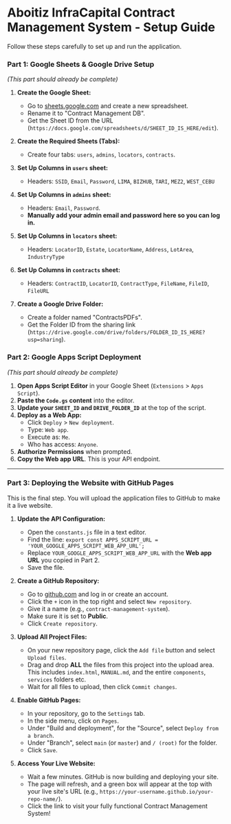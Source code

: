 
# Aboitiz InfraCapital Contract Management System - Setup Guide

Follow these steps carefully to set up and run the application.

### **Part 1: Google Sheets & Google Drive Setup**

*(This part should already be complete)*

1.  **Create the Google Sheet:**
    *   Go to [sheets.google.com](https://sheets.google.com) and create a new spreadsheet.
    *   Rename it to "Contract Management DB".
    *   Get the Sheet ID from the URL (`https://docs.google.com/spreadsheets/d/SHEET_ID_IS_HERE/edit`).

2.  **Create the Required Sheets (Tabs):**
    *   Create four tabs: `users`, `admins`, `locators`, `contracts`.

3.  **Set Up Columns in `users` sheet:**
    *   Headers: `SSID`, `Email`, `Password`, `LIMA`, `BIZHUB`, `TARI`, `MEZ2`, `WEST_CEBU`

4.  **Set Up Columns in `admins` sheet:**
    *   Headers: `Email`, `Password`.
    *   **Manually add your admin email and password here so you can log in.**

5.  **Set Up Columns in `locators` sheet:**
    *   Headers: `LocatorID`, `Estate`, `LocatorName`, `Address`, `LotArea`, `IndustryType`

6.  **Set Up Columns in `contracts` sheet:**
    *   Headers: `ContractID`, `LocatorID`, `ContractType`, `FileName`, `FileID`, `FileURL`

7.  **Create a Google Drive Folder:**
    *   Create a folder named "ContractsPDFs".
    *   Get the Folder ID from the sharing link (`https://drive.google.com/drive/folders/FOLDER_ID_IS_HERE?usp=sharing`).

### **Part 2: Google Apps Script Deployment**

*(This part should already be complete)*

1.  **Open Apps Script Editor** in your Google Sheet (`Extensions` > `Apps Script`).
2.  **Paste the `Code.gs` content** into the editor.
3.  **Update your `SHEET_ID` and `DRIVE_FOLDER_ID`** at the top of the script.
4.  **Deploy as a Web App:**
    *   Click `Deploy` > `New deployment`.
    *   Type: `Web app`.
    *   Execute as: `Me`.
    *   Who has access: `Anyone`.
5.  **Authorize Permissions** when prompted.
6.  **Copy the Web app URL**. This is your API endpoint.

---

### **Part 3: Deploying the Website with GitHub Pages**

This is the final step. You will upload the application files to GitHub to make it a live website.

1.  **Update the API Configuration:**
    *   Open the `constants.js` file in a text editor.
    *   Find the line: `export const APPS_SCRIPT_URL = 'YOUR_GOOGLE_APPS_SCRIPT_WEB_APP_URL';`
    *   Replace `YOUR_GOOGLE_APPS_SCRIPT_WEB_APP_URL` with the **Web app URL** you copied in Part 2.
    *   Save the file.

2.  **Create a GitHub Repository:**
    *   Go to [github.com](https://github.com) and log in or create an account.
    *   Click the `+` icon in the top right and select `New repository`.
    *   Give it a name (e.g., `contract-management-system`).
    *   Make sure it is set to **Public**.
    *   Click `Create repository`.

3.  **Upload All Project Files:**
    *   On your new repository page, click the `Add file` button and select `Upload files`.
    *   Drag and drop **ALL** the files from this project into the upload area. This includes `index.html`, `MANUAL.md`, and the entire `components`, `services` folders etc.
    *   Wait for all files to upload, then click `Commit changes`.

4.  **Enable GitHub Pages:**
    *   In your repository, go to the `Settings` tab.
    *   In the side menu, click on `Pages`.
    *   Under "Build and deployment", for the "Source", select `Deploy from a branch`.
    *   Under "Branch", select `main` (or `master`) and `/ (root)` for the folder.
    *   Click `Save`.

5.  **Access Your Live Website:**
    *   Wait a few minutes. GitHub is now building and deploying your site.
    *   The page will refresh, and a green box will appear at the top with your live site's URL (e.g., `https://your-username.github.io/your-repo-name/`).
    *   Click the link to visit your fully functional Contract Management System!
